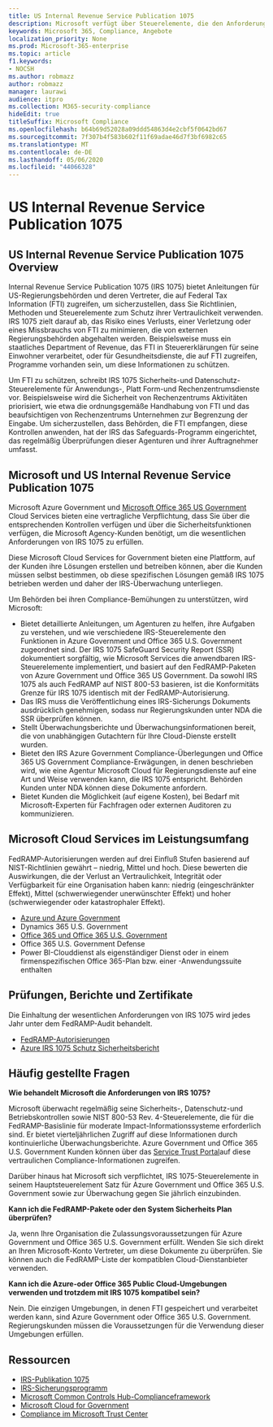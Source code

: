 ```yaml
---
title: US Internal Revenue Service Publication 1075
description: Microsoft verfügt über Steuerelemente, die den Anforderungen der US Internal Revenue Service Publication 1075 entsprechen.
keywords: Microsoft 365, Compliance, Angebote
localization_priority: None
ms.prod: Microsoft-365-enterprise
ms.topic: article
f1.keywords:
- NOCSH
ms.author: robmazz
author: robmazz
manager: laurawi
audience: itpro
ms.collection: M365-security-compliance
hideEdit: true
titleSuffix: Microsoft Compliance
ms.openlocfilehash: b64b69d52028a09ddd54863d4e2cbf5f0642bd67
ms.sourcegitcommit: 7f307b4f583b602f11f69adae46d7f3bf6982c65
ms.translationtype: MT
ms.contentlocale: de-DE
ms.lasthandoff: 05/06/2020
ms.locfileid: "44066328"
---
```

# <a name="us-internal-revenue-service-publication-1075"></a>US Internal Revenue Service Publication 1075

## <a name="us-internal-revenue-service-publication-1075-overview"></a>US Internal Revenue Service Publication 1075 Overview

Internal Revenue Service Publication 1075 (IRS 1075) bietet Anleitungen für US-Regierungsbehörden und deren Vertreter, die auf Federal Tax Information (FTI) zugreifen, um sicherzustellen, dass Sie Richtlinien, Methoden und Steuerelemente zum Schutz ihrer Vertraulichkeit verwenden. IRS 1075 zielt darauf ab, das Risiko eines Verlusts, einer Verletzung oder eines Missbrauchs von FTI zu minimieren, die von externen Regierungsbehörden abgehalten werden. Beispielsweise muss ein staatliches Department of Revenue, das FTI in Steuererklärungen für seine Einwohner verarbeitet, oder für Gesundheitsdienste, die auf FTI zugreifen, Programme vorhanden sein, um diese Informationen zu schützen.  
  
Um FTI zu schützen, schreibt IRS 1075 Sicherheits-und Datenschutz-Steuerelemente für Anwendungs-, Platt Form-und Rechenzentrumsdienste vor. Beispielsweise wird die Sicherheit von Rechenzentrums Aktivitäten priorisiert, wie etwa die ordnungsgemäße Handhabung von FTI und das beaufsichtigen von Rechenzentrums Unternehmen zur Begrenzung der Eingabe. Um sicherzustellen, dass Behörden, die FTI empfangen, diese Kontrollen anwenden, hat der IRS das Safeguards-Programm eingerichtet, das regelmäßig Überprüfungen dieser Agenturen und ihrer Auftragnehmer umfasst.

## <a name="microsoft-and-us-internal-revenue-service-publication-1075"></a>Microsoft und US Internal Revenue Service Publication 1075

Microsoft Azure Government und [Microsoft Office 365 US Government](https://products.office.com/government/office-365-web-services-for-government) Cloud Services bieten eine vertragliche Verpflichtung, dass Sie über die entsprechenden Kontrollen verfügen und über die Sicherheitsfunktionen verfügen, die Microsoft Agency-Kunden benötigt, um die wesentlichen Anforderungen von IRS 1075 zu erfüllen.  
  
Diese Microsoft Cloud Services for Government bieten eine Plattform, auf der Kunden ihre Lösungen erstellen und betreiben können, aber die Kunden müssen selbst bestimmen, ob diese spezifischen Lösungen gemäß IRS 1075 betrieben werden und daher der IRS-Überwachung unterliegen.  
  
Um Behörden bei ihren Compliance-Bemühungen zu unterstützen, wird Microsoft:

- Bietet detaillierte Anleitungen, um Agenturen zu helfen, ihre Aufgaben zu verstehen, und wie verschiedene IRS-Steuerelemente den Funktionen in Azure Government und Office 365 U.S. Government zugeordnet sind. Der IRS 1075 SafeGuard Security Report (SSR) dokumentiert sorgfältig, wie Microsoft Services die anwendbaren IRS-Steuerelemente implementiert, und basiert auf den FedRAMP-Paketen von Azure Government und Office 365 US Government. Da sowohl IRS 1075 als auch FedRAMP auf NIST 800-53 basieren, ist die Konformitäts Grenze für IRS 1075 identisch mit der FedRAMP-Autorisierung.
- Das IRS muss die Veröffentlichung eines IRS-Sicherungs Dokuments ausdrücklich genehmigen, sodass nur Regierungskunden unter NDA die SSR überprüfen können.
- Stellt Überwachungsberichte und Überwachungsinformationen bereit, die von unabhängigen Gutachtern für Ihre Cloud-Dienste erstellt wurden.
- Bietet den IRS Azure Government Compliance-Überlegungen und Office 365 US Government Compliance-Erwägungen, in denen beschrieben wird, wie eine Agentur Microsoft Cloud für Regierungsdienste auf eine Art und Weise verwenden kann, die IRS 1075 entspricht. Behörden Kunden unter NDA können diese Dokumente anfordern.
- Bietet Kunden die Möglichkeit (auf eigene Kosten), bei Bedarf mit Microsoft-Experten für Fachfragen oder externen Auditoren zu kommunizieren.

## <a name="microsoft-in-scope-cloud-services"></a>Microsoft Cloud Services im Leistungsumfang

FedRAMP-Autorisierungen werden auf drei Einfluß Stufen basierend auf NIST-Richtlinien gewährt – niedrig, Mittel und hoch. Diese bewerten die Auswirkungen, die der Verlust an Vertraulichkeit, Integrität oder Verfügbarkeit für eine Organisation haben kann: niedrig (eingeschränkter Effekt), Mittel (schwerwiegender unerwünschter Effekt) und hoher (schwerwiegender oder katastrophaler Effekt).

- [Azure und Azure Government](https://azure.microsoft.com/global-infrastructure/government/)
- Dynamics 365 U.S. Government
- [Office 365 und Office 365 U.S. Government](https://go.microsoft.com/fwlink/p/?LinkID=2077751)
- Office 365 U.S. Government Defense
- Power BI-Clouddienst als eigenständiger Dienst oder in einem firmenspezifischen Office 365-Plan bzw. einer -Anwendungssuite enthalten

## <a name="audits-reports-and-certificates"></a>Prüfungen, Berichte und Zertifikate

Die Einhaltung der wesentlichen Anforderungen von IRS 1075 wird jedes Jahr unter dem FedRAMP-Audit behandelt.

- [FedRAMP-Autorisierungen](https://marketplace.fedramp.gov/#/product/azure-government?sort=productName&productNameSearch=azure)
- [Azure IRS 1075 Schutz Sicherheitsbericht](https://aka.ms/AzureIRS1075SafeguardSecurityReport)

## <a name="frequently-asked-questions"></a>Häufig gestellte Fragen

**Wie behandelt Microsoft die Anforderungen von IRS 1075?**

Microsoft überwacht regelmäßig seine Sicherheits-, Datenschutz-und Betriebskontrollen sowie NIST 800-53 Rev. 4-Steuerelemente, die für die FedRAMP-Basislinie für moderate Impact-Informationssysteme erforderlich sind. Er bietet vierteljährlichen Zugriff auf diese Informationen durch kontinuierliche Überwachungsberichte. Azure Government und Office 365 U.S. Government Kunden können über das [Service Trust Portal](https://aka.ms/stphelp)auf diese vertraulichen Compliance-Informationen zugreifen.

Darüber hinaus hat Microsoft sich verpflichtet, IRS 1075-Steuerelemente in seinem Hauptsteuerelement Satz für Azure Government und Office 365 U.S. Government sowie zur Überwachung gegen Sie jährlich einzubinden.

**Kann ich die FedRAMP-Pakete oder den System Sicherheits Plan überprüfen?**

Ja, wenn Ihre Organisation die Zulassungsvoraussetzungen für Azure Government und Office 365 U.S. Government erfüllt. Wenden Sie sich direkt an Ihren Microsoft-Konto Vertreter, um diese Dokumente zu überprüfen. Sie können auch die FedRAMP-Liste der kompatiblen Cloud-Dienstanbieter verwenden.

**Kann ich die Azure-oder Office 365 Public Cloud-Umgebungen verwenden und trotzdem mit IRS 1075 kompatibel sein?**

Nein. Die einzigen Umgebungen, in denen FTI gespeichert und verarbeitet werden kann, sind Azure Government oder Office 365 U.S. Government. Regierungskunden müssen die Voraussetzungen für die Verwendung dieser Umgebungen erfüllen.

## <a name="resources"></a>Ressourcen

- [IRS-Publikation 1075](https://www.irs.gov/pub/irs-pdf/p1075.pdf)
- [IRS-Sicherungsprogramm](https://www.irs.gov/uac/Safeguards-Program)
- [Microsoft Common Controls Hub-Complianceframework](https://www.microsoft.com/trust-center/compliance/compliance-overview)
- [Microsoft Cloud for Government](https://enterprise.microsoft.com/industries/government/start-your-microsoft-cloud-for-government-trial-today)
- [Compliance im Microsoft Trust Center](https://www.microsoft.com/trust-center/compliance/compliance-overview)
